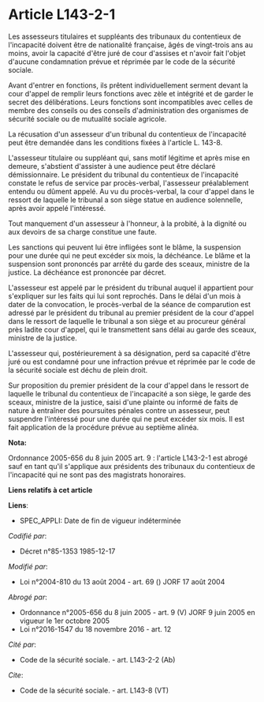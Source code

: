 # Article L143-2-1

Les assesseurs titulaires et suppléants des tribunaux du contentieux de l'incapacité doivent être de nationalité française,
âgés de vingt-trois ans au moins, avoir la capacité d'être juré de cour d'assises et n'avoir fait l'objet d'aucune
condamnation prévue et réprimée par le code de la sécurité sociale. 

Avant d'entrer en fonctions, ils prêtent individuellement serment devant la cour d'appel de remplir leurs fonctions avec zèle
et intégrité et de garder le secret des délibérations. Leurs fonctions sont incompatibles avec celles de membre des conseils
ou des conseils d'administration des organismes de sécurité sociale ou de mutualité sociale agricole. 

La récusation d'un assesseur d'un tribunal du contentieux de l'incapacité peut être demandée dans les conditions fixées à
l'article L. 143-8. 

L'assesseur titulaire ou suppléant qui, sans motif légitime et après mise en demeure, s'abstient d'assister à une audience
peut être déclaré démissionnaire. Le président du tribunal du contentieux de l'incapacité constate le refus de service par
procès-verbal, l'assesseur préalablement entendu ou dûment appelé. Au vu du procès-verbal, la cour d'appel dans le ressort de
laquelle le tribunal a son siège statue en audience solennelle, après avoir appelé l'intéressé. 

Tout manquement d'un assesseur à l'honneur, à la probité, à la dignité ou aux devoirs de sa charge constitue une faute. 

Les sanctions qui peuvent lui être infligées sont le blâme, la suspension pour une durée qui ne peut excéder six mois, la
déchéance. Le blâme et la suspension sont prononcés par arrêté du garde des sceaux, ministre de la justice. La déchéance est
prononcée par décret. 

L'assesseur est appelé par le président du tribunal auquel il appartient pour s'expliquer sur les faits qui lui sont
reprochés. Dans le délai d'un mois à dater de la convocation, le procès-verbal de la séance de comparution est adressé par le
président du tribunal au premier président de la cour d'appel dans le ressort de laquelle le tribunal a son siège et au
procureur général près ladite cour d'appel, qui le transmettent sans délai au garde des sceaux, ministre de la justice. 

L'assesseur qui, postérieurement à sa désignation, perd sa capacité d'être juré ou est condamné pour une infraction prévue et
réprimée par le code de la sécurité sociale est déchu de plein droit. 

Sur proposition du premier président de la cour d'appel dans le ressort de laquelle le tribunal du contentieux de
l'incapacité a son siège, le garde des sceaux, ministre de la justice, saisi d'une plainte ou informé de faits de nature à
entraîner des poursuites pénales contre un assesseur, peut suspendre l'intéressé pour une durée qui ne peut excéder six mois.
Il est fait application de la procédure prévue au septième alinéa.

**Nota:**

Ordonnance 2005-656 du 8 juin 2005 art. 9 : l'article L143-2-1 est abrogé sauf en tant qu'il s'applique aux présidents des
tribunaux du contentieux de l'incapacité qui ne sont pas des magistrats honoraires.

**Liens relatifs à cet article**

**Liens**:

  - SPEC_APPLI: Date de fin de vigueur indéterminée

_Codifié par_:

  - Décret n°85-1353 1985-12-17

_Modifié par_:

  - Loi n°2004-810 du 13 août 2004 - art. 69 () JORF 17 août 2004

_Abrogé par_:

  - Ordonnance n°2005-656 du 8 juin 2005 - art. 9 (V) JORF 9 juin 2005 en vigueur le 1er octobre 2005
  - Loi n°2016-1547 du 18 novembre 2016 - art. 12

_Cité par_:

  - Code de la sécurité sociale. - art. L143-2-2 (Ab)

_Cite_:

  - Code de la sécurité sociale. - art. L143-8 (VT)
